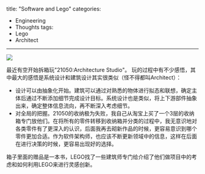 title: "Software and Lego"
categories:
- Engineering
- Thoughts
tags: 
- Lego
- Architect

---

![](https://wenzhong-1259152588.cos.ap-beijing.myqcloud.com/img/blog/21050_LA_Studio_2014_Box.png)

最近有空开始拆箱玩"21050:Architecture Studio"。 玩的过程中有不少感悟，其中最大的感悟是系统设计和建筑设计其实很类似（怪不得都叫Architect）：

* 设计可以由抽象化开始。建筑可以通过对熟悉的物体进行拟态和联想，确定主体后通过不断添加细节完成设计目标。系统设计也是类似，将上下游部件抽象出来，确定整体信息流向，再不断深入考虑细节。
* 对全局的把握。21050的收纳极为失败，我自己从淘宝上买了一个3层的收纳箱专门放他们。在将所有的零件转移到收纳箱并分类的过程中，我无意识地对各类零件有了更深入的认识，后面我再去砌新作品的时候，更容易意识到哪个零件更加合适。作为软件架构师，也应该不断更新领域中的信息，这样在后面在进行决策的时候，更容易出现好的选择。

箱子里面的赠品是一本书，LEGO找了一些建筑师专门给介绍了他们做项目中的考虑和如何利用LEGO来进行灵感创新。

